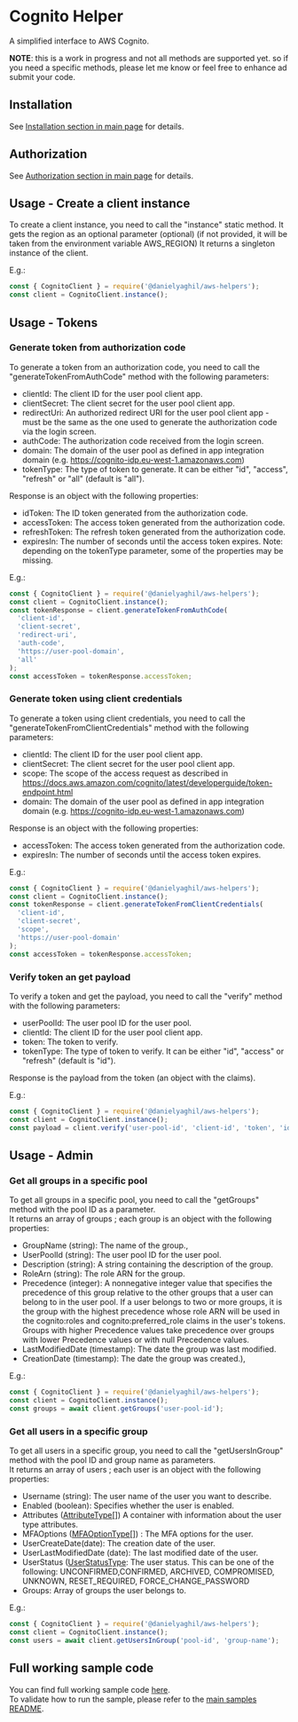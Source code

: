 # Cognito Helper

A simplified interface to AWS Cognito.

**NOTE**: this is a work in progress and not all methods are supported yet. so if you need a specific methods, please let me know or feel free to enhance ad submit your code.

## Installation

See [Installation section in main page](README.md#installation) for details.

## Authorization

See [Authorization section in main page](README.md#authorization) for details.

## Usage - Create a client instance

To create a client instance, you need to call the "instance" static method.
It gets the region as an optional parameter (optional) (if not provided, it will be taken from the environment variable AWS_REGION)
It returns a singleton instance of the client.

E.g.:

```javascript
const { CognitoClient } = require('@danielyaghil/aws-helpers');
const client = CognitoClient.instance();
```

## Usage - Tokens

### Generate token from authorization code

To generate a token from an authorization code, you need to call the "generateTokenFromAuthCode" method with the following parameters:

- clientId: The client ID for the user pool client app.
- clientSecret: The client secret for the user pool client app.
- redirectUri: An authorized redirect URI for the user pool client app - must be the same as the one used to generate the authorization code via the login screen.
- authCode: The authorization code received from the login screen.
- domain: The domain of the user pool as defined in app integration domain (e.g. https://cognito-idp.eu-west-1.amazonaws.com)
- tokenType: The type of token to generate. It can be either "id", "access", "refresh" or "all" (default is "all").

Response is an object with the following properties:

- idToken: The ID token generated from the authorization code.
- accessToken: The access token generated from the authorization code.
- refreshToken: The refresh token generated from the authorization code.
- expiresIn: The number of seconds until the access token expires.
  Note: depending on the tokenType parameter, some of the properties may be missing.

E.g.:

```javascript
const { CognitoClient } = require('@danielyaghil/aws-helpers');
const client = CognitoClient.instance();
const tokenResponse = client.generateTokenFromAuthCode(
  'client-id',
  'client-secret',
  'redirect-uri',
  'auth-code',
  'https://user-pool-domain',
  'all'
);
const accessToken = tokenResponse.accessToken;
```

### Generate token using client credentials

To generate a token using client credentials, you need to call the "generateTokenFromClientCredentials" method with the following parameters:

- clientId: The client ID for the user pool client app.
- clientSecret: The client secret for the user pool client app.
- scope: The scope of the access request as described in https://docs.aws.amazon.com/cognito/latest/developerguide/token-endpoint.html
- domain: The domain of the user pool as defined in app integration domain (e.g. https://cognito-idp.eu-west-1.amazonaws.com)

Response is an object with the following properties:

- accessToken: The access token generated from the authorization code.
- expiresIn: The number of seconds until the access token expires.

E.g.:

```javascript
const { CognitoClient } = require('@danielyaghil/aws-helpers');
const client = CognitoClient.instance();
const tokenResponse = client.generateTokenFromClientCredentials(
  'client-id',
  'client-secret',
  'scope',
  'https://user-pool-domain'
);
const accessToken = tokenResponse.accessToken;
```

### Verify token an get payload

To verify a token and get the payload, you need to call the "verify" method with the following parameters:

- userPoolId: The user pool ID for the user pool.
- clientId: The client ID for the user pool client app.
- token: The token to verify.
- tokenType: The type of token to verify. It can be either "id", "access" or "refresh" (default is "id").

Response is the payload from the token (an object with the claims).

E.g.:

```javascript
const { CognitoClient } = require('@danielyaghil/aws-helpers');
const client = CognitoClient.instance();
const payload = client.verify('user-pool-id', 'client-id', 'token', 'id');
```

## Usage - Admin

### Get all groups in a specific pool

To get all groups in a specific pool, you need to call the "getGroups" method with the pool ID as a parameter.  
It returns an array of groups ; each group is an object with the following properties:

- GroupName (string): The name of the group.,
- UserPoolId (string): The user pool ID for the user pool.
- Description (string): A string containing the description of the group.
- RoleArn (string): The role ARN for the group.
- Precedence (integer): A nonnegative integer value that specifies the precedence of this group relative to the other groups that a user can belong to in the user pool. If a user belongs to two or more groups, it is the group with the highest precedence whose role ARN will be used in the cognito:roles and cognito:preferred_role claims in the user's tokens. Groups with higher Precedence values take precedence over groups with lower Precedence values or with null Precedence values.
- LastModifiedDate (timestamp): The date the group was last modified.
- CreationDate (timestamp): The date the group was created.),

E.g.:

```javascript
const { CognitoClient } = require('@danielyaghil/aws-helpers');
const client = CognitoClient.instance();
const groups = await client.getGroups('user-pool-id');
```

### Get all users in a specific group

To get all users in a specific group, you need to call the "getUsersInGroup" method with the pool ID and group name as parameters.  
It returns an array of users ; each user is an object with the following properties:

- Username (string): The user name of the user you want to describe.
- Enabled (boolean): Specifies whether the user is enabled.
- Attributes ([AttributeType[]](https://docs.aws.amazon.com/AWSJavaScriptSDK/v3/latest/Package/-aws-sdk-client-cognito-identity-provider/Interface/AttributeType/)) A container with information about the user type attributes.
- MFAOptions ([MFAOptionType[]](https://docs.aws.amazon.com/AWSJavaScriptSDK/v3/latest/Package/-aws-sdk-client-cognito-identity-provider/Interface/MFAOptionType/)) : The MFA options for the user.
- UserCreateDate(date): The creation date of the user.
- UserLastModifiedDate (date): The last modified date of the user.
- UserStatus ([UserStatusType](https://docs.aws.amazon.com/AWSJavaScriptSDK/v3/latest/Package/-aws-sdk-client-cognito-identity-provider/TypeAlias/UserStatusType/): The user status. This can be one of the following: UNCONFIRMED,CONFIRMED, ARCHIVED, COMPROMISED, UNKNOWN, RESET_REQUIRED, FORCE_CHANGE_PASSWORD
- Groups: Array of groups the user belongs to.

E.g.:

```javascript
const { CognitoClient } = require('@danielyaghil/aws-helpers');
const client = CognitoClient.instance();
const users = await client.getUsersInGroup('pool-id', 'group-name');
```

## Full working sample code

You can find full working sample code [here](../samples/sample-cognito.js).  
To validate how to run the sample, please refer to the [main samples README](../samples/README.md).
